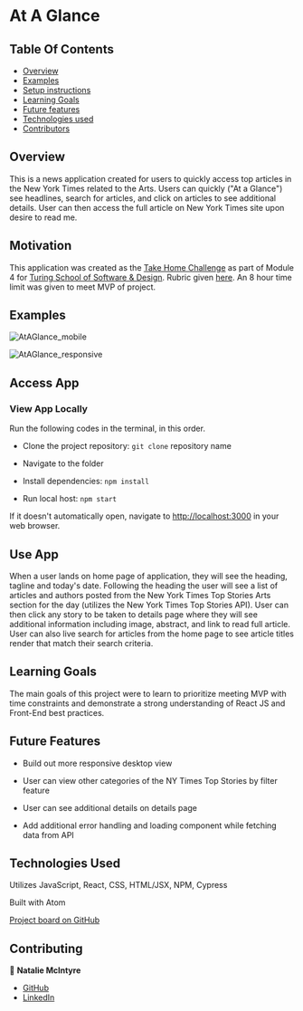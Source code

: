 # At A Glance

## Table Of Contents

+ [Overview](#overview)
+ [Examples](#examples)
+ [Setup instructions](#setup-instructions)
+ [Learning Goals](#learning-goals)
+ [Future features](#future-features)
+ [Technologies used](#technologies-used)
+ [Contributors](#contributors)

## Overview

This is a news application created for users to quickly access top articles in the New York Times related to the Arts. Users can quickly ("At a Glance") see headlines, search for articles, and click on articles to see additional details. User can then access the full article on New York Times site upon desire to read me.

## Motivation

This application was created as the [Take Home Challenge](https://mod4.turing.edu/projects/take_home/take_home_fe) as part of Module 4 for [Turing School of Software & Design](https://turing.edu/). Rubric given [here](https://mod4.turing.edu/projects/take_home/take_home_rubric). An 8 hour time limit was given to meet MVP of project.


## Examples

![AtAGlance_mobile](https://user-images.githubusercontent.com/78229679/141484022-a5751c17-43ac-49b2-80a9-e96a62410439.gif)

![AtAGlance_responsive](https://user-images.githubusercontent.com/78229679/141484050-ab286e8e-5b28-4fd6-b81b-6b05c4c8de23.gif)

## Access App

### View App Locally

Run the following codes in the terminal, in this order.

* Clone the project repository: `git clone` repository name

* Navigate to the folder

* Install dependencies: `npm install`

* Run local host: `npm start`

If it doesn't automatically open, navigate to [http://localhost:3000](http://localhost:3000) in your web browser.

## Use App

When a user lands on home page of application, they will see the heading, tagline and today's date. Following the heading the user will see a list of articles and authors posted from the New York Times Top Stories Arts section for the day (utilizes the New York Times Top Stories API). User can then click any story to be taken to details page where they will see additional information including image, abstract, and link to read full article. User can also live search for articles from the home page to see article titles render that match their search criteria.

## Learning Goals

The main goals of this project were to learn to prioritize meeting MVP with time constraints and demonstrate a strong understanding of React JS and Front-End best practices.

## Future Features

* Build out more responsive desktop view

* User can view other categories of the NY Times Top Stories by filter feature

* User can see additional details on details page

* Add additional error handling and loading component while fetching data from API

## Technologies Used

Utilizes JavaScript, React, CSS, HTML/JSX, NPM, Cypress

Built with Atom

[Project board on GitHub](https://github.com/nataliemcintyre2021/at-a-glance/projects/1)


## Contributing

👤  **Natalie McIntyre**
- [GitHub](https://github.com/nataliemcintyre2021)
- [LinkedIn](https://www.linkedin.com/in/nataliemcintyre1/)
